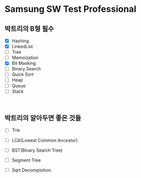 # Samsung SW Test Professional

## 박트리의 B형 필수

- [x] Hashing
- [x] LinkedList
- [ ] Tree
- [ ] Memoization
- [x] Bit Masking
- [ ] Binary Search
- [ ] Quick Sort
- [ ] Heap
- [ ] Queue
- [ ] Stack

&nbsp;

## 박트리의 알아두면 좋은 것들

- [ ] Trie
- [ ] LCA(Lowest Common Ancestor)
- [ ] BST(Binary Search Tree)
- [ ] Segment Tree
- [ ] Sqrt Decompisition


